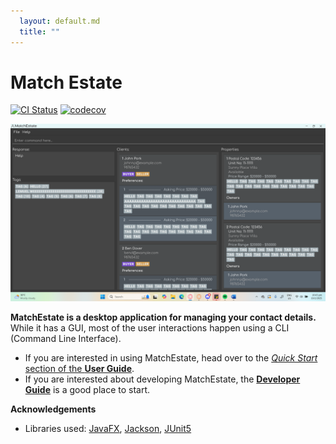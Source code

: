 ```yaml
---
  layout: default.md
  title: ""
---
```


# Match Estate

[![CI Status](https://github.com/AY2425S2-CS2103-F08-3/tp/actions/workflows/gradle.yml/badge.svg)](https://github.com/AY2425S2-CS2103-F08-3/tp/actions)
[![codecov](https://codecov.io/gh/AY2425S2-CS2103-F08-3/tp/graph/badge.svg?token=49RJKE7706)](https://codecov.io/gh/AY2425S2-CS2103-F08-3/tp)

![Ui](images/Ui.png)

**MatchEstate is a desktop application for managing your contact details.** While it has a GUI, most of the user interactions happen using a CLI (Command Line Interface).

* If you are interested in using MatchEstate, head over to the [_Quick Start_ section of the **User Guide**](UserGuide.html#quick-start).
* If you are interested about developing MatchEstate, the [**Developer Guide**](DeveloperGuide.html) is a good place to start.


**Acknowledgements**

* Libraries used: [JavaFX](https://openjfx.io/), [Jackson](https://github.com/FasterXML/jackson), [JUnit5](https://github.com/junit-team/junit5)
